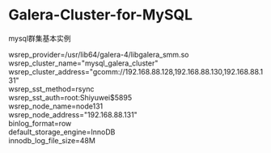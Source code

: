 # Galera-Cluster-for-MySQL
mysql群集基本实例


wsrep_provider=/usr/lib64/galera-4/libgalera_smm.so<br>
wsrep_cluster_name="mysql_galera_cluster"<br>
wsrep_cluster_address="gcomm://192.168.88.128,192.168.88.130,192.168.88.131"<br>
wsrep_sst_method=rsync<br>
wsrep_sst_auth=root:Shiyuwei$5895<br>
wsrep_node_name=node131<br>
wsrep_node_address="192.168.88.131"<br>
binlog_format=row<br>
default_storage_engine=InnoDB<br>
innodb_log_file_size=48M<br>
